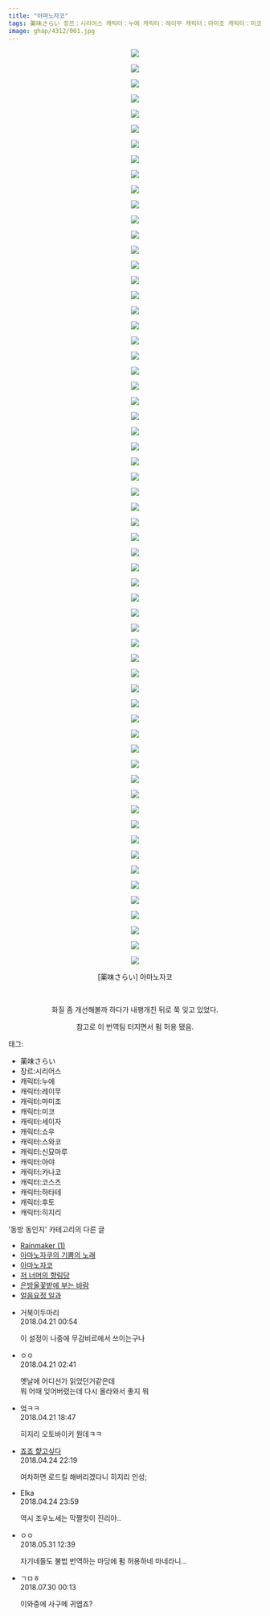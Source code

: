 ```yaml
---
title: "아마노자코"
tags: 薬味さらい 장르：시리어스 캐릭터：누에 캐릭터：레이무 캐릭터：마미조 캐릭터：미코 캐릭터：세이자 캐릭터：쇼우 캐릭터：스와코 캐릭터：신묘마루 캐릭터：아야 캐릭터：카나코 캐릭터：코스즈 캐릭터：하타테 캐릭터：후토 캐릭터：히지리 동방_동인지
image: ghap/4312/001.jpg
---
```

<div class="article">
<p style="text-align: center; clear: none; float: none;"><img src="{{ site.nasurl }}/ghap/4312/001.jpg"/></p>
<p style="text-align: center; clear: none; float: none;"><img src="{{ site.nasurl }}/ghap/4312/002.jpg"/></p>
<p style="text-align: center; clear: none; float: none;"><img src="{{ site.nasurl }}/ghap/4312/003.jpg"/></p>
<p style="text-align: center; clear: none; float: none;"><img src="{{ site.nasurl }}/ghap/4312/004.jpg"/></p>
<p style="text-align: center; clear: none; float: none;"><img src="{{ site.nasurl }}/ghap/4312/005.jpg"/></p>
<p style="text-align: center; clear: none; float: none;"><img src="{{ site.nasurl }}/ghap/4312/006.jpg"/></p>
<p style="text-align: center; clear: none; float: none;"><img src="{{ site.nasurl }}/ghap/4312/007.jpg"/></p>
<p style="text-align: center; clear: none; float: none;"><img src="{{ site.nasurl }}/ghap/4312/008.jpg"/></p>
<p style="text-align: center; clear: none; float: none;"><img src="{{ site.nasurl }}/ghap/4312/009.jpg"/></p>
<p style="text-align: center; clear: none; float: none;"><img src="{{ site.nasurl }}/ghap/4312/010.jpg"/></p>
<p style="text-align: center; clear: none; float: none;"><img src="{{ site.nasurl }}/ghap/4312/011.jpg"/></p>
<p style="text-align: center; clear: none; float: none;"><img src="{{ site.nasurl }}/ghap/4312/012.jpg"/></p>
<p style="text-align: center; clear: none; float: none;"><img src="{{ site.nasurl }}/ghap/4312/013.jpg"/></p>
<p style="text-align: center; clear: none; float: none;"><img src="{{ site.nasurl }}/ghap/4312/014.jpg"/></p>
<p style="text-align: center; clear: none; float: none;"><img src="{{ site.nasurl }}/ghap/4312/015.jpg"/></p>
<p style="text-align: center; clear: none; float: none;"><img src="{{ site.nasurl }}/ghap/4312/016.jpg"/></p>
<p style="text-align: center; clear: none; float: none;"><img src="{{ site.nasurl }}/ghap/4312/017.jpg"/></p>
<p style="text-align: center; clear: none; float: none;"><img src="{{ site.nasurl }}/ghap/4312/018.jpg"/></p>
<p style="text-align: center; clear: none; float: none;"><img src="{{ site.nasurl }}/ghap/4312/019.jpg"/></p>
<p style="text-align: center; clear: none; float: none;"><img src="{{ site.nasurl }}/ghap/4312/020.jpg"/></p>
<p style="text-align: center; clear: none; float: none;"><img src="{{ site.nasurl }}/ghap/4312/021.jpg"/></p>
<p style="text-align: center; clear: none; float: none;"><img src="{{ site.nasurl }}/ghap/4312/022.jpg"/></p>
<p style="text-align: center; clear: none; float: none;"><img src="{{ site.nasurl }}/ghap/4312/023.jpg"/></p>
<p style="text-align: center; clear: none; float: none;"><img src="{{ site.nasurl }}/ghap/4312/024.jpg"/></p>
<p style="text-align: center; clear: none; float: none;"><img src="{{ site.nasurl }}/ghap/4312/025.jpg"/></p>
<p style="text-align: center; clear: none; float: none;"><img src="{{ site.nasurl }}/ghap/4312/026.jpg"/></p>
<p style="text-align: center; clear: none; float: none;"><img src="{{ site.nasurl }}/ghap/4312/027.jpg"/></p>
<p style="text-align: center; clear: none; float: none;"><img src="{{ site.nasurl }}/ghap/4312/028.jpg"/></p>
<p style="text-align: center; clear: none; float: none;"><img src="{{ site.nasurl }}/ghap/4312/029.jpg"/></p>
<p style="text-align: center; clear: none; float: none;"><img src="{{ site.nasurl }}/ghap/4312/030.jpg"/></p>
<p style="text-align: center; clear: none; float: none;"><img src="{{ site.nasurl }}/ghap/4312/031.jpg"/></p>
<p style="text-align: center; clear: none; float: none;"><img src="{{ site.nasurl }}/ghap/4312/032.jpg"/></p>
<p style="text-align: center; clear: none; float: none;"><img src="{{ site.nasurl }}/ghap/4312/033.jpg"/></p>
<p style="text-align: center; clear: none; float: none;"><img src="{{ site.nasurl }}/ghap/4312/034.jpg"/></p>
<p style="text-align: center; clear: none; float: none;"><img src="{{ site.nasurl }}/ghap/4312/035.jpg"/></p>
<p style="text-align: center; clear: none; float: none;"><img src="{{ site.nasurl }}/ghap/4312/036.jpg"/></p>
<p style="text-align: center; clear: none; float: none;"><img src="{{ site.nasurl }}/ghap/4312/037.jpg"/></p>
<p style="text-align: center; clear: none; float: none;"><img src="{{ site.nasurl }}/ghap/4312/038.jpg"/></p>
<p style="text-align: center; clear: none; float: none;"><img src="{{ site.nasurl }}/ghap/4312/039.jpg"/></p>
<p style="text-align: center; clear: none; float: none;"><img src="{{ site.nasurl }}/ghap/4312/040.jpg"/></p>
<p style="text-align: center; clear: none; float: none;"><img src="{{ site.nasurl }}/ghap/4312/041.jpg"/></p>
<p style="text-align: center; clear: none; float: none;"><img src="{{ site.nasurl }}/ghap/4312/042.jpg"/></p>
<p style="text-align: center; clear: none; float: none;"><img src="{{ site.nasurl }}/ghap/4312/043.jpg"/></p>
<p style="text-align: center; clear: none; float: none;"><img src="{{ site.nasurl }}/ghap/4312/044.jpg"/></p>
<p style="text-align: center; clear: none; float: none;"><img src="{{ site.nasurl }}/ghap/4312/045.jpg"/></p>
<p style="text-align: center; clear: none; float: none;"><img src="{{ site.nasurl }}/ghap/4312/046.jpg"/></p>
<p style="text-align: center; clear: none; float: none;"><img src="{{ site.nasurl }}/ghap/4312/047.jpg"/></p>
<p style="text-align: center; clear: none; float: none;"><img src="{{ site.nasurl }}/ghap/4312/048.jpg"/></p>
<p style="text-align: center; clear: none; float: none;"><img src="{{ site.nasurl }}/ghap/4312/049.jpg"/></p>
<p style="text-align: center; clear: none; float: none;"><img src="{{ site.nasurl }}/ghap/4312/050.jpg"/></p>
<p style="text-align: center; clear: none; float: none;"><img src="{{ site.nasurl }}/ghap/4312/051.jpg"/></p>
<p style="text-align: center; clear: none; float: none;"><img src="{{ site.nasurl }}/ghap/4312/052.jpg"/></p>
<p style="text-align: center; clear: none; float: none;"><img src="{{ site.nasurl }}/ghap/4312/053.jpg"/></p>
<p style="text-align: center; clear: none; float: none;"><img src="{{ site.nasurl }}/ghap/4312/054.jpg"/></p>
<p style="text-align: center; clear: none; float: none;"><img src="{{ site.nasurl }}/ghap/4312/055.jpg"/></p>
<p style="text-align: center; clear: none; float: none;"><img src="{{ site.nasurl }}/ghap/4312/056.jpg"/></p>
<p style="text-align: center; clear: none; float: none;"><img src="{{ site.nasurl }}/ghap/4312/057.jpg"/></p>
<p style="text-align: center; clear: none; float: none;"><img src="{{ site.nasurl }}/ghap/4312/058.jpg"/></p>
<p style="text-align: center; clear: none; float: none;"><img src="{{ site.nasurl }}/ghap/4312/059.jpg"/></p>
<p style="text-align: center; clear: none; float: none;"><img src="{{ site.nasurl }}/ghap/4312/060.jpg"/></p>
<p style="text-align: center; clear: none; float: none;"><img src="{{ site.nasurl }}/ghap/4312/061.jpg"/></p>
<p style="text-align: center; clear: none; float: none;">[薬味さらい] 아마노자코</p>
<p style="text-align: center; clear: none; float: none;"><br/></p>
<p style="text-align: center; clear: none; float: none;">화질 좀 개선해볼까 하다가 내팽개친 뒤로 쭉 잊고 있었다.</p>
<p style="text-align: center; clear: none; float: none;">참고로 이 번역팀 터지면서 펌 허용 됐음.</p>
</div><div class="tagTrail">
<p>태그: </p>
<ul>
<li>薬味さらい</li>
<li>장르:시리어스</li>
<li>캐릭터:누에</li>
<li>캐릭터:레이무</li>
<li>캐릭터:마미조</li>
<li>캐릭터:미코</li>
<li>캐릭터:세이자</li>
<li>캐릭터:쇼우</li>
<li>캐릭터:스와코</li>
<li>캐릭터:신묘마루</li>
<li>캐릭터:아야</li>
<li>캐릭터:카나코</li>
<li>캐릭터:코스즈</li>
<li>캐릭터:하타테</li>
<li>캐릭터:후토</li>
<li>캐릭터:히지리</li>
</ul>
</div><div class="another">
<p>'동방 동인지' 카테고리의 다른 글</p>
<ul>
<li><a href="/2018-04-29-ghap_4342">Rainmaker (1)</a></li>
<li><a href="/2018-04-24-ghap_4324">아마노자쿠의 기쁨의 노래</a></li>
<li><a href="/2018-04-20-ghap_4312">아마노자코</a></li>
<li><a href="/2018-04-20-ghap_4311">저 너머의 향림당</a></li>
<li><a href="/2018-04-18-ghap_4303">은방울꽃밭에 부는 바람</a></li>
<li><a href="/2018-04-18-ghap_4302">얼음요정 일과</a></li>
</ul>
</div><div class="cb_module cb_fluid">
<div class="cb_wrt cb_profile">
<div class="comment">
<ul>
<li class="cb_thumb_off" id="comment15242444">
<div class="cb_comment_area">
<div class="cb_info_area">
<div class="cb_section">
<span class="cb_nick_name">거북이두마리</span>
</div>
<div class="cb_section">
<span class="cb_date">2018.04.21 00:54 </span>
</div>
</div>
<div class="cb_dsc_comment">
<p class="cb_dsc">
											이 설정이 나중에 무감비르에서 쓰이는구나
										</p>
</div>
</div></li>
<li class="cb_thumb_off" id="comment15242501">
<div class="cb_comment_area">
<div class="cb_info_area">
<div class="cb_section">
<span class="cb_nick_name">ㅇㅇ</span>
</div>
<div class="cb_section">
<span class="cb_date">2018.04.21 02:41 </span>
</div>
</div>
<div class="cb_dsc_comment">
<p class="cb_dsc">
											옛날에 어디선가 읽었던거같은데<br/>
뭐 어때 잊어버렸는데 다시 올라와서 좋지 뭐
										</p>
</div>
</div></li>
<li class="cb_thumb_off" id="comment15242702">
<div class="cb_comment_area">
<div class="cb_info_area">
<div class="cb_section">
<span class="cb_nick_name">엌ㅋㅋ</span>
</div>
<div class="cb_section">
<span class="cb_date">2018.04.21 18:47 </span>
</div>
</div>
<div class="cb_dsc_comment">
<p class="cb_dsc">
											히지리 오토바이키 뭔데ㅋㅋ
										</p>
</div>
</div></li>
<li class="cb_thumb_off" id="comment15244621">
<div class="cb_comment_area">
<div class="cb_info_area">
<div class="cb_section">
<span class="cb_nick_name"> <a href="http://aaa" onclick="return openLinkInNewWindow(this)">죠죠 햝고싶다</a></span>
</div>
<div class="cb_section">
<span class="cb_date">2018.04.24 22:19 </span>
</div>
</div>
<div class="cb_dsc_comment">
<p class="cb_dsc">
											여차하면 로드킬 해버리겠다니 히지리 인성;
										</p>
</div>
</div></li>
<li class="cb_thumb_off" id="comment15244677">
<div class="cb_comment_area">
<div class="cb_info_area">
<div class="cb_section">
<span class="cb_nick_name">Elka</span>
</div>
<div class="cb_section">
<span class="cb_date">2018.04.24 23:59 </span>
</div>
</div>
<div class="cb_dsc_comment">
<p class="cb_dsc">
											역시 조우노세는 막짤컷이 진리야..
										</p>
</div>
</div></li>
<li class="cb_thumb_off" id="comment15264506">
<div class="cb_comment_area">
<div class="cb_info_area">
<div class="cb_section">
<span class="cb_nick_name">ㅇㅇ</span>
</div>
<div class="cb_section">
<span class="cb_date">2018.05.31 12:39 </span>
</div>
</div>
<div class="cb_dsc_comment">
<p class="cb_dsc">
											자기네들도 불법 번역하는 마당에 펌 허용하네 마네라니...
										</p>
</div>
</div></li>
<li class="cb_thumb_off" id="comment15296572">
<div class="cb_comment_area">
<div class="cb_info_area">
<div class="cb_section">
<span class="cb_nick_name">ㄱㅁㅎ</span>
</div>
<div class="cb_section">
<span class="cb_date">2018.07.30 00:13 </span>
</div>
</div>
<div class="cb_dsc_comment">
<p class="cb_dsc">
											이와중에 사구메 귀엽죠?
										</p>
</div>
</div></li>
</ul>
</div>
</div><!-- commentList close -->
</div>